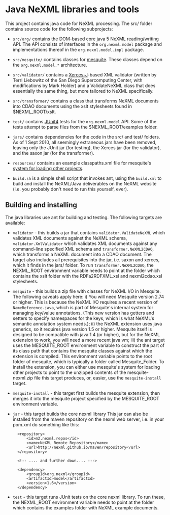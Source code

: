 Java NeXML libraries and tools
==============================

This project contains java code for NeXML processing. The src/ folder contains source code 
for the following subprojects:

* `src/org/` contains the DOM-based core java 5 NeXML reading/writing API. The API 
consists of interfaces in the `org.nexml.model` package and implementations thereof in 
the `org.nexml.model.impl` package.

* `src/mesquite/` contains classes for [mesquite](http://mesquiteproject.org). These 
classes depend on the `org.nexml.model.*` architecture.

* `src/validator/` contains a [Xerces-J](http://xerces.apache.org/xerces-j/)-based
XML validator (written by Terri Liebowitz of the San Diego Supercomputing Center, with 
modifications by Mark Holder) and a ValidateNeXML class that does essentially the same 
thing, but more tailored to NeXML specifically.

* `src/transformer/` contains a class that transforms NeXML documents into CDAO documents 
using the xslt stylesheets found in $NEXML_ROOT/xslt.

* `test/` contains [JUnit4](http://www.junit.org/) tests for the `org.nexml.model` API. 
Some of the tests attempt to parse files from the $NEXML_ROOT/examples folder.

* `jars/` contains dependencies for the code in the src/ and test/ folders. As of 1 Sept 
2010, all seemingly extraneous jars have been removed, leaving only the JUnit jar (for 
testing), the Xerces jar (for the validator), and the saxon jar (for the transformer).

* `resources/` contains an example classpaths.xml file for mesquite's 
[system for loading other projects](http://mesquiteproject.org/mesquite/download/source.html#classPaths).
		
* `build.sh` is a simple shell script that invokes ant, using the `build.xml` to build and 
install the NeXML/Java deliverables on the NeXML website (i.e. you probably don't need to 
run this yourself, ever).

Building and installing
-----------------------

The java libraries use ant for building and testing. The following targets are available:

* `validator` - this builds a jar that contains `validator.ValidateNeXML` which validates 
XML documents against the NeXML schema, `validator.XmlValidator` which validates XML 
documents against any command-line specified XML schema and `transformer.NeXML2CDAO`, 
which transforms a NeXML document into a CDAO document. The target also includes all 
prerequisites into the jar, i.e. saxon and xerces, which it finds in the  jars/ folder. 
To run `transformer.NeXML2CDAO`, the NEXML_ROOT environment variable needs to point at the 
folder which contains the xslt folder with the RDFa2RDFXML.xsl and nexml2cdao.xsl 
stylesheets.

* `mesquite` - this builds a zip file with classes for NeXML I/O in Mesquite. The 
following caveats apply here: i) You will need Mesquite version 2.74 or higher. This is 
because the NeXML I/O requires a recent version of `NameReference.java`, which is part of 
Mesquite's internal system for managing key/value annotations. (This new version has getters
and setters to specify namespaces for the keys, which is what NeXML's semantic annotation 
system needs.); ii) the NeXML extension uses java generics, so it requires java version 
1.5 or higher. Mesquite itself is designed to be compatible with java 1.4 (or higher), but 
for the NeXML extension to work, you will need a more recent java vm; iii) the ant target 
uses the MESQUITE_ROOT environment variable to construct the part of its class path that
contains the mesquite classes against which the extension is compiled. This environment 
variable points to the root folder of mesquite, which is typically a folder called 
Mesquite_Folder. To install the extension, you can either use mesquite's system for 
loading other projects to point to the unzipped contents of the mesquite-nexml.zip file 
this target produces, or, easier, use the `mesquite-install` target.

* `mesquite-install` - this target first builds the mesquite extension, then merges it 
into the mesquite project specified by the MESQUITE_ROOT environment variable.

* `jar` - this target builds the core nexml library This jar can also be installed from 
the maven repository on the nexml web server, i.e. in your pom.xml do something like this:

		<repository>
			<id>m2.nexml.repos</id>
			<name>NeXML Remote Repository</name>
			<url>http://nexml.github.io/maven/repository</url>
		</repository>		
		
		<!-- .... and further down.... --->
		
        <dependency>
            <groupId>org.nexml</groupId>
            <artifactId>model</artifactId>
            <version>1.6</version>
        </dependency>	
        
* `test` - this target runs JUnit tests on the core nexml library.  To run these, the
NEXML_ROOT environment variable needs to point at the folder which contains the examples 
folder with NeXML example documents. 
